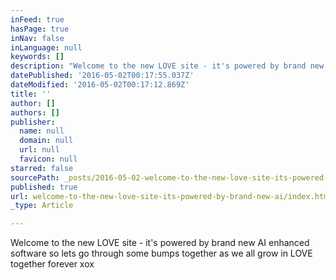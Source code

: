 ```yaml
---
inFeed: true
hasPage: true
inNav: false
inLanguage: null
keywords: []
description: "Welcome to the new LOVE site - it's powered by brand new AI enhanced software so lets go through some bumps together as we all grow in LOVE together forever xox"
datePublished: '2016-05-02T00:17:55.037Z'
dateModified: '2016-05-02T00:17:12.869Z'
title: ''
author: []
authors: []
publisher:
  name: null
  domain: null
  url: null
  favicon: null
starred: false
sourcePath: _posts/2016-05-02-welcome-to-the-new-love-site-its-powered-by-brand-new-ai.md
published: true
url: welcome-to-the-new-love-site-its-powered-by-brand-new-ai/index.html
_type: Article

---
```

Welcome to the new LOVE site - it's powered by brand new AI enhanced software so lets go through some bumps together as we all grow in LOVE together forever xox